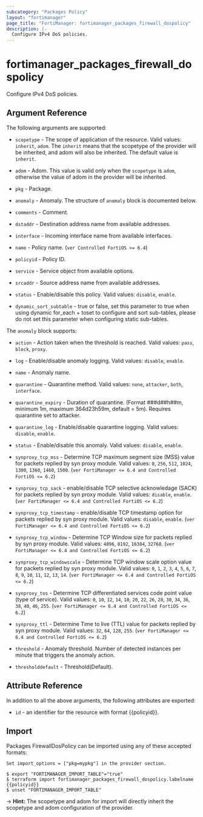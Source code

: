 ```yaml
---
subcategory: "Packages Policy"
layout: "fortimanager"
page_title: "FortiManager: fortimanager_packages_firewall_dospolicy"
description: |-
  Configure IPv4 DoS policies.
---
```


# fortimanager_packages_firewall_dospolicy
Configure IPv4 DoS policies.

## Argument Reference


The following arguments are supported:

* `scopetype` - The scope of application of the resource. Valid values: `inherit`, `adom`. The `inherit` means that the scopetype of the provider will be inherited, and adom will also be inherited. The default value is `inherit`.
* `adom` - Adom. This value is valid only when the `scopetype` is `adom`, otherwise the value of adom in the provider will be inherited.
* `pkg` - Package.

* `anomaly` - Anomaly. The structure of `anomaly` block is documented below.
* `comments` - Comment.
* `dstaddr` - Destination address name from available addresses.
* `interface` - Incoming interface name from available interfaces.
* `name` - Policy name. (`ver Controlled FortiOS >= 6.4`)
* `policyid` - Policy ID.
* `service` - Service object from available options.
* `srcaddr` - Source address name from available addresses.
* `status` - Enable/disable this policy. Valid values: `disable`, `enable`.

* `dynamic_sort_subtable` - true or false, set this parameter to true when using dynamic for_each + toset to configure and sort sub-tables, please do not set this parameter when configuring static sub-tables.

The `anomaly` block supports:

* `action` - Action taken when the threshold is reached. Valid values: `pass`, `block`, `proxy`.

* `log` - Enable/disable anomaly logging. Valid values: `disable`, `enable`.

* `name` - Anomaly name.
* `quarantine` - Quarantine method. Valid values: `none`, `attacker`, `both`, `interface`.

* `quarantine_expiry` - Duration of quarantine. (Format ###d##h##m, minimum 1m, maximum 364d23h59m, default = 5m). Requires quarantine set to attacker.
* `quarantine_log` - Enable/disable quarantine logging. Valid values: `disable`, `enable`.

* `status` - Enable/disable this anomaly. Valid values: `disable`, `enable`.

* `synproxy_tcp_mss` - Determine TCP maximum segment size (MSS) value for packets replied by syn proxy module. Valid values: `0`, `256`, `512`, `1024`, `1300`, `1360`, `1460`, `1500`.
 (`ver FortiManager <= 6.4 and Controlled FortiOS <= 6.2`)
* `synproxy_tcp_sack` - enable/disable TCP selective acknowledage (SACK) for packets replied by syn proxy module. Valid values: `disable`, `enable`.
 (`ver FortiManager <= 6.4 and Controlled FortiOS <= 6.2`)
* `synproxy_tcp_timestamp` - enable/disable TCP timestamp option for packets replied by syn proxy module. Valid values: `disable`, `enable`.
 (`ver FortiManager <= 6.4 and Controlled FortiOS <= 6.2`)
* `synproxy_tcp_window` - Determine TCP Window size for packets replied by syn proxy module. Valid values: `4096`, `8192`, `16384`, `32768`.
 (`ver FortiManager <= 6.4 and Controlled FortiOS <= 6.2`)
* `synproxy_tcp_windowscale` - Determine TCP window scale option value for packets replied by syn proxy module. Valid values: `0`, `1`, `2`, `3`, `4`, `5`, `6`, `7`, `8`, `9`, `10`, `11`, `12`, `13`, `14`.
 (`ver FortiManager <= 6.4 and Controlled FortiOS <= 6.2`)
* `synproxy_tos` - Determine TCP differentiated services code point value (type of service). Valid values: `0`, `10`, `12`, `14`, `18`, `20`, `22`, `26`, `28`, `30`, `34`, `36`, `38`, `40`, `46`, `255`.
 (`ver FortiManager <= 6.4 and Controlled FortiOS <= 6.2`)
* `synproxy_ttl` - Determine Time to live (TTL) value for packets replied by syn proxy module. Valid values: `32`, `64`, `128`, `255`.
 (`ver FortiManager <= 6.4 and Controlled FortiOS <= 6.2`)
* `threshold` - Anomaly threshold. Number of detected instances per minute that triggers the anomaly action.
* `thresholddefault` - Threshold(Default).


## Attribute Reference

In addition to all the above arguments, the following attributes are exported:
* `id` - an identifier for the resource with format {{policyid}}.

## Import

Packages FirewallDosPolicy can be imported using any of these accepted formats:
```
Set import_options = ["pkg=mypkg"] in the provider section.

$ export "FORTIMANAGER_IMPORT_TABLE"="true"
$ terraform import fortimanager_packages_firewall_dospolicy.labelname {{policyid}}
$ unset "FORTIMANAGER_IMPORT_TABLE"
```
-> **Hint:** The scopetype and adom for import will directly inherit the scopetype and adom configuration of the provider.
